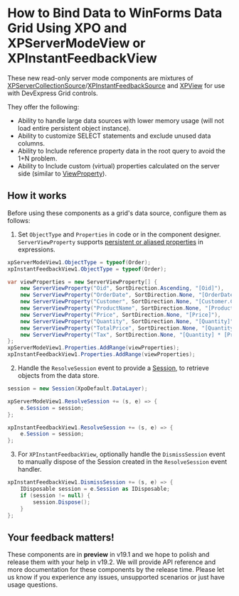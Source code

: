 # How to Bind Data to WinForms Data Grid Using XPO and XPServerModeView or XPInstantFeedbackView

These new read-only server mode components are mixtures of [XPServerCollectionSource](https://docs.devexpress.com/XPO/DevExpress.Xpo.XPServerCollectionSource)/[XPInstantFeedbackSource](https://docs.devexpress.com/XPO/DevExpress.Xpo.XPInstantFeedbackSource) and [XPView](https://docs.devexpress.com/XPO/DevExpress.Xpo.XPView) for use with DevExpress Grid controls. 

They offer the following:
* Ability to handle large data sources with lower memory usage (will not load entire persistent object instance).
* Ability to customize SELECT statements and exclude unused data columns.
* Ability to Include reference property data in the root query to avoid the 1+N problem.
* Ability to Include custom (virtual) properties calculated on the server side (similar to [ViewProperty](https://docs.devexpress.com/XPO/DevExpress.Xpo.ViewProperty.Property)).

## How it works
Before using these components as a grid's data source, configure them as follows:
1. Set `ObjectType` and `Properties` in code or in the component designer. `ServerViewProperty` supports [persistent or aliased properties](https://www.devexpress.com/Support/Center/Question/Details/Q352044/is-it-possible-to-avoid-the-cannot-query-a-data-store-using-criterion-error-and-be-able) in expressions.
``` csharp
xpServerModeView1.ObjectType = typeof(Order);
xpInstantFeedbackView1.ObjectType = typeof(Order);

var viewProperties = new ServerViewProperty[] {
    new ServerViewProperty("Oid", SortDirection.Ascending, "[Oid]"),
    new ServerViewProperty("OrderDate", SortDirection.None, "[OrderDate]"),
    new ServerViewProperty("Customer", SortDirection.None, "[Customer.ContactName]"),
    new ServerViewProperty("ProductName", SortDirection.None, "[ProductName]"),
    new ServerViewProperty("Price", SortDirection.None, "[Price]"),
    new ServerViewProperty("Quantity", SortDirection.None, "[Quantity]"),
    new ServerViewProperty("TotalPrice", SortDirection.None, "[Quantity] * [Price]"),
    new ServerViewProperty("Tax", SortDirection.None, "[Quantity] * [Price] * 0.13")
};
xpServerModeView1.Properties.AddRange(viewProperties);
xpInstantFeedbackView1.Properties.AddRange(viewProperties);
```
2. Handle the `ResolveSession` event to provide a [Session](https://docs.devexpress.com/XPO/2022/feature-center/connecting-to-a-data-store/session), to retrieve objects from the data store.

``` csharp
session = new Session(XpoDefault.DataLayer);

xpServerModeView1.ResolveSession += (s, e) => {
    e.Session = session;
};

xpInstantFeedbackView1.ResolveSession += (s, e) => {
    e.Session = session;
};
```
3. For `XPInstantFeedbackView`, optionally handle the `DismissSession` event to manually dispose of the Session created in the `ResolveSession` event handler.
``` csharp
xpInstantFeedbackView1.DismissSession += (s, e) => {
    IDisposable session = e.Session as IDisposable;
    if (session != null) {
        session.Dispose();
    }
};
```
## Your feedback matters!
These components are in **preview** in v19.1 and we hope to polish and release them with your help in v19.2. 
We will provide API reference and more documentation for these components by the release time.
Please let us know if you experience any issues, unsupported scenarios or just have usage questions.
